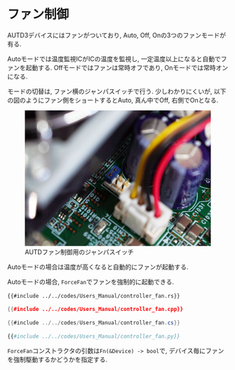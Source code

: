 # ファン制御
  
AUTD3デバイスにはファンがついており, Auto, Off, Onの3つのファンモードが有る. 

Autoモードでは温度監視ICがICの温度を監視し, 一定温度以上になると自動でファンを起動する.
Offモードではファンは常時オフであり, Onモードでは常時オンになる. 

モードの切替は, ファン横のジャンパスイッチで行う. 少しわかりにくいが, 以下の図のようにファン側をショートするとAuto, 真ん中でOff, 右側でOnとなる.

<figure>
    <img src="../fig/Users_Manual/fan.jpg"/>
    <figcaption>AUTDファン制御用のジャンパスイッチ</figcaption>
</figure>

Autoモードの場合は温度が高くなると自動的にファンが起動する.

Autoモードの場合, `ForceFan`でファンを強制的に起動できる.

```rust,edition2021
{{#include ../../codes/Users_Manual/controller_fan.rs}}
```

```cpp
{{#include ../../codes/Users_Manual/controller_fan.cpp}}
```

```cs
{{#include ../../codes/Users_Manual/controller_fan.cs}}
```

```python
{{#include ../../codes/Users_Manual/controller_fan.py}}
```

`ForceFan`コンストラクタの引数は`Fn(&Device) -> bool`で, デバイス毎にファンを強制駆動するかどうかを指定する.
